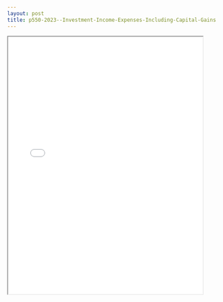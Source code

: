 ```yaml
---
layout: post
title: p550-2023--Investment-Income-Expenses-Including-Capital-Gains
---
```


<div class="pdf-container">
<iframe src="/ea/_pdf-2-md/p550-2023--Investment-Income-Expenses-Including-Capital-Gains.pdf" height="600" width="90%" allowFullScreen="true"></iframe>
</div>

